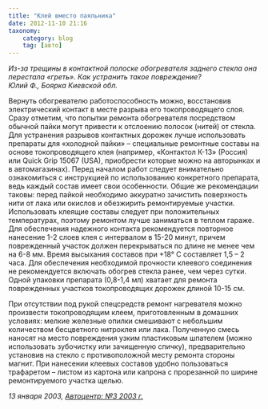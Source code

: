 ```yaml
---
title: "Клей вместо паяльника"
date: 2012-11-10 21:16
taxonomy:
    category: blog
    tag: [авто]
---
```


_Из-за трещины в контактной полоске обогревателя заднего стекла она перестала «греть». Как устранить такое повреждение?_<br/>
_Юлий Ф., Боярка Киевской обл._

Вернуть обогревателю работоспособность можно, восстановив электрический контакт в месте разрыва его токопроводящего слоя. Сразу отметим, что попытки ремонта обогревателя посредством обычной пайки могут привести к отслоению полосок (нитей) от стекла. Для устранения разрывов контактных дорожек лучше использовать препараты для «холодной пайки» – специальные ремонтные составы на основе токопроводящего клея (например, «Контактол К-13» (Россия) или Quick Grip 15067 (USA), приобрести которые можно на авторынках и в автомагазинах). Перед началом работ следует внимательно ознакомиться с инструкцией по использованию конкретного препарата, ведь каждый состав имеет свои особенности. Общие же рекомендации таковы: перед пайкой необходимо аккуратно зачистить поверхность нити от лака или окислов и обезжирить ремонтируемые участки. Использовать клеящие составы следует при положительных температурах, поэтому ремонтом лучше заниматься в теплом гараже. Для обеспечения надежного контакта рекомендуется повторное нанесение 1-2 слоев клея с интервалом в 15-20 минут, причем поврежденный участок должен перекрываться по длине не менее чем на 6-8 мм. Время высыхания составов при +18° С составляет 1,5 – 2 часа. Для обеспечения необходимой прочности клеевого соединения не рекомендуется включать обогрев стекла ранее, чем через сутки. Одной упаковки препарата (0,8-1,4 мл) хватает для ремонта поврежденных участков токопроводящих дорожек длиной 10-15 см.

При отсутствии под рукой спецсредств ремонт нагревателя можно произвести токопроводящим клеем, приготовленным в домашних условиях: мелкие железные опилки смешивают с небольшим количеством бесцветного нитроклея или лака. Полученную смесь наносят на место повреждения узким пластиковым шпателем (можно использовать зубочистку или зачищенную спичку), предварительно установив на стекло с противоположной месту ремонта стороны магнит. При нанесении клеевых составов удобно пользоваться трафаретом – листом из картона или капрона с прорезанной по ширине ремонтируемого участка щелью.

<cite>13 января 2003, [Автоцентр: №3 2003 г.](http://www.autocentre.ua/ac/service/autofaq/4123.html)</cite>